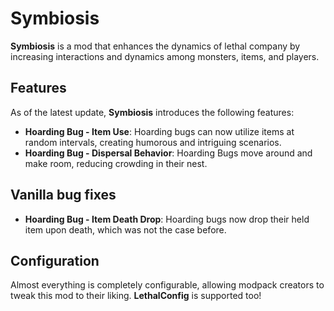 # Symbiosis

**Symbiosis** is a mod that enhances the dynamics of lethal company by increasing interactions and dynamics among monsters, items, and players.

## Features  
As of the latest update, **Symbiosis** introduces the following features:

- **Hoarding Bug - Item Use**: Hoarding bugs can now utilize items at random intervals, creating humorous and intriguing scenarios.  
- **Hoarding Bug - Dispersal Behavior**: Hoarding Bugs move around and make room, reducing crowding in their nest.

## Vanilla bug fixes
- **Hoarding Bug - Item Death Drop**: Hoarding bugs now drop their held item upon death, which was not the case before.

## Configuration
Almost everything is completely configurable, allowing modpack creators to tweak this mod to their liking.
**LethalConfig** is supported too!